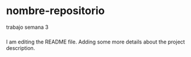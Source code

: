 # nombre-repositorio
trabajo semana 3
#####

I am editing the README file. Adding some more details about the project description.


